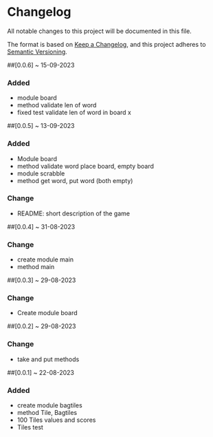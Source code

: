 # Changelog
All notable changes to this project will be documented in this file.

The format is based on [Keep a Changelog](https://keepachangelog.com/en/1.0.0/), and this project adheres to [Semantic Versioning](https://semver.org/spec/v2.0.0.html).

##[0.0.6] ~ 15-09-2023
### Added
- module board 
- method validate len of word
- fixed test validate len of word in board x

##[0.0.5] ~ 13-09-2023
### Added
- Module board
- method validate word place board, empty board
- module scrabble
- method get word, put word (both empty)

### Change 
- README: short description of the game 


##[0.0.4] ~ 31-08-2023
### Change
- create module main
- method main


##[0.0.3] ~ 29-08-2023
### Change
- Create module board


##[0.0.2] ~ 29-08-2023
### Change
- take and put methods


##[0.0.1] ~ 22-08-2023
### Added
- create module bagtiles
- method Tile, Bagtiles
- 100 Tiles values and scores
- Tiles test